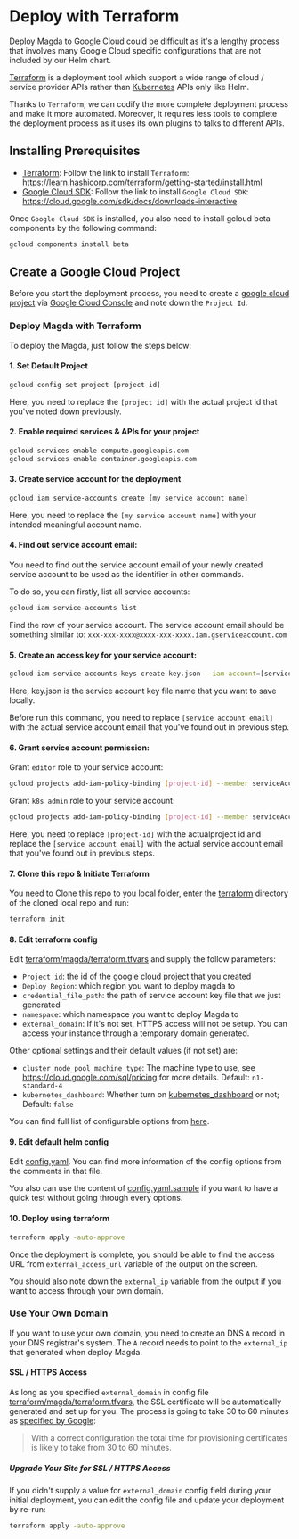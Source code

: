 # Deploy with Terraform

Deploy Magda to Google Cloud could be difficult as it's a lengthy process that involves many Google Cloud specific configurations that are not included by our Helm chart.

[Terraform](https://www.terraform.io/intro/index.html) is a deployment tool which support a wide range of cloud / service provider APIs rather than [Kubernetes](https://kubernetes.io/docs/concepts/overview/what-is-kubernetes/) APIs only like Helm.

Thanks to `Terraform`, we can codify the more complete deployment process and make it more automated. Moreover, it requires less tools to complete the deployment process as it uses its own plugins to talks to different APIs.


## Installing Prerequisites
- [Terraform](https://learn.hashicorp.com/terraform/getting-started/install.html): Follow the link to install `Terraform`: https://learn.hashicorp.com/terraform/getting-started/install.html
- [Google Cloud SDK](https://cloud.google.com/sdk/docs/downloads-interactive): Follow the link to install `Google Cloud SDK`: https://cloud.google.com/sdk/docs/downloads-interactive

Once `Google Cloud SDK` is installed, you also need to install gcloud beta components by the following command:

```bash
gcloud components install beta
```

## Create a Google Cloud Project 

Before you start the deployment process, you need to create a [google cloud project](https://cloud.google.com/resource-manager/docs/creating-managing-projects) via [Google Cloud Console](https://console.cloud.google.com/) and note down the `Project Id`.


### Deploy Magda with Terraform

To deploy the Magda, just follow the steps below:

#### 1. Set Default Project

```bash
gcloud config set project [project id]
```

Here, you need to replace the `[project id]` with the actual project id that you've noted down previously.

#### 2. Enable required services & APIs for your project


```bash
gcloud services enable compute.googleapis.com
gcloud services enable container.googleapis.com
```

#### 3. Create service account for the deployment

```bash
gcloud iam service-accounts create [my service account name]
```

Here, you need to replace the `[my service account name]` with your intended meaningful account name.

#### 4. Find out service account email:

You need to find out the service account email of your newly created service account to be used as the identifier in other commands.

To do so, you can firstly, list all service accounts:

```bash
gcloud iam service-accounts list
```

Find the row of your service account. The service account email should be something similar to:
`xxx-xxx-xxxx@xxxx-xxx-xxxx.iam.gserviceaccount.com`

#### 5. Create an access key for your service account:

```bash
gcloud iam service-accounts keys create key.json --iam-account=[service account email]
```

Here, key.json is the service account key file name that you want to save locally.

Before run this command, you need to replace `[service account email]` with the actual service account email that you've found out in previous step.

#### 6. Grant service account permission:

Grant `editor` role to your service account:

```bash
gcloud projects add-iam-policy-binding [project-id] --member serviceAccount:[service account email] --role roles/editor
```

Grant `k8s admin` role to your service account:
```bash
gcloud projects add-iam-policy-binding [project-id] --member serviceAccount:[service account email] --role roles/container.admin
```

Here, you need to replace `[project-id]` with the actualproject id and replace the `[service account email]` with the actual service account email that you've found out in previous steps.

#### 7. Clone this repo & Initiate Terraform

You need to Clone this repo to you local folder, enter the [terraform](./terraform) directory of the cloned local repo and run:

```bash
terraform init
```

#### 8. Edit terraform config

Edit [terraform/magda/terraform.tfvars](./terraform/magda/terraform.tfvars) and supply the follow parameters:
- `Project id`: the id of the google cloud project that you created
- `Deploy Region`: which region you want to deploy magda to
- `credential_file_path`: the path of service account key file that we just generated
- `namespace`: which namespace you want to deploy Magda to
- `external_domain`: If it's not set, HTTPS access will not be setup. You can access your instance through a temporary domain generated. 

Other optional settings and their default values (if not set) are:
- `cluster_node_pool_machine_type`: The machine type to use, see https://cloud.google.com/sql/pricing for more details. Default: `n1-standard-4`
- `kubernetes_dashboard`: Whether turn on [kubernetes_dashboard](https://github.com/kubernetes/dashboard) or not; Default: `false`

You can find full list of configurable options from [here](./terraform/magda/variables.tf).

#### 9. Edit default helm config

Edit [config.yaml](./config.yaml). You can find more information of the config options from the comments in that file.

You also can use the content of [config.yaml.sample](./config.yaml.sample) if you want to have a quick test without going through every options.


#### 10. Deploy using terraform

```bash
terraform apply -auto-approve
```

Once the deployment is complete, you should be able to find the access URL from `external_access_url` variable of the output on the screen.

You should also note down the `external_ip` variable from the output if you want to access through your own domain.


### Use Your Own Domain

If you want to use your own domain, you need to create an DNS `A` record in your DNS registrar's system. The `A` record needs to point to the `external_ip` that generated when deploy Magda.

#### SSL / HTTPS Access

As long as you specified `external_domain` in config file [terraform/magda/terraform.tfvars](./terraform/magda/terraform.tfvars), the SSL certificate will be automatically generated and set up for you. The process is going to take 30 to 60 minutes as [specified by Google](https://cloud.google.com/load-balancing/docs/ssl-certificates):
> With a correct configuration the total time for provisioning certificates is likely to take from 30 to 60 minutes.

##### Upgrade Your Site for SSL / HTTPS Access

If you didn't supply a value for `external_domain` config field during your initial deployment, you can edit the config file and update your deployment by re-run:

```bash
terraform apply -auto-approve
```
